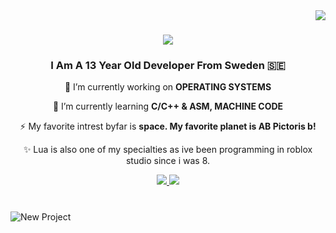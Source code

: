   <img align="right" src="https://visitor-badge.laobi.icu/badge?page_id=TortillaPapper.TortillaPapper"/>

<h1 align="center">
    <img src="https://readme-typing-svg.herokuapp.com/?font=Righteous&size=35&center=true&vCenter=true&width=500&height=70&duration=4000&lines=Hello!!;+I'm+Carz._Musicz!;+Im](https://readme-typing-svg.herokuapp.com?font=Righteous&pause=1000&color=7DD0FF&random=false&width=435&lines=Hello!!;I'm+Carz._Musicz!" />
</h1>

<h3 align="center">I Am A 13 Year Old Developer From Sweden 🇸🇪</h3>

<div align="center">
 
  🔭 I’m currently working on **OPERATING SYSTEMS**
 
 🌱 I’m currently learning **C/C++ & ASM, MACHINE CODE**

 ⚡ My favorite intrest byfar is **space. My favorite planet is AB Pictoris b!**

 ✨ Lua is also one of my specialties as ive been programming in roblox studio since i was 8.

 

</div>

<div align="center"> 
  <a href="mailto:silly.cats.now@gmail.com">
    <img src="https://img.shields.io/badge/Gmail-EA4335?style=for-the-badge&logo=Gmail&logoColor=white" />
  </a>
  <a href="https://linktr.ee/carz._musikz" target="_blank">
     <img src="https://img.shields.io/badge/Linktree-43E55E?style=for-the-badge&logo=Linktree&logoColor=white" target="_blank" /> <!-- sqlite, safari, google-chrome are other good icon options -->
  </a>
</div>

#
  
![New Project](https://github.com/TortillaPapper/TortillaPapper/assets/165419437/0894ee34-bd15-47e1-ba5e-b621c084d11d)
